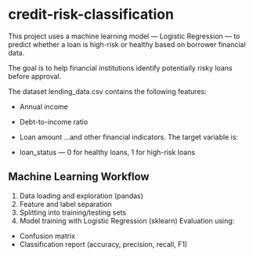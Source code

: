 # credit-risk-classification

This project uses a machine learning model — Logistic Regression — to predict whether a loan is high-risk or healthy based on borrower financial data.

The goal is to help financial institutions identify potentially risky loans before approval.

The dataset lending_data.csv contains the following features:

* Annual income
* Debt-to-income ratio
* Loan amount
...and other financial indicators.
The target variable is:

* loan_status — 0 for healthy loans, 1 for high-risk loans

## Machine Learning Workflow
1) Data loading and exploration (pandas)
2) Feature and label separation
3) Splitting into training/testing sets
4) Model training with Logistic Regression (sklearn)
Evaluation using:
- Confusion matrix
- Classification report (accuracy, precision, recall, F1)
